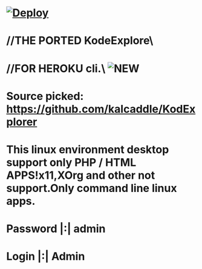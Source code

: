 [![Deploy](https://www.herokucdn.com/deploy/button.svg)](https://heroku.com/deploy?template=https://github.com/werasik2aa/heroku-buildpack-PHPenvironment)
==========================
//THE PORTED KodeExplore\\
==========================
//FOR HEROKU cli.\\
![NEW](https://i.ibb.co/ns6WKby/image.png)
======================================================
Source picked: https://github.com/kalcaddle/KodExplorer
======================================================
This linux environment desktop support only PHP / HTML APPS!x11,XOrg and other not support.Only command line linux apps.
======================================================
Password |:| admin
======================
Login |:| Admin
==========================